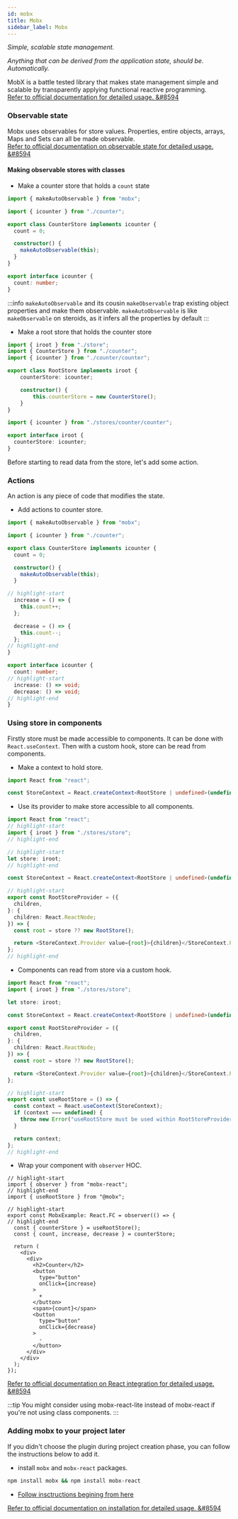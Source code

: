 ```yaml
---
id: mobx
title: Mobx
sidebar_label: Mobx
---
```


*Simple, scalable state management.*

*Anything that can be derived from the application state, should be. Automatically.*

MobX is a battle tested library that makes state management simple and scalable by transparently applying functional reactive programming.  
[Refer to official documentation for detailed usage. &#8594](https://mobx.js.org/README.html)

### Observable state

Mobx uses observables for store values. Properties, entire objects, arrays, Maps and Sets can all be made observable.  
[Refer to official documentation on observable state for detailed usage. &#8594](https://mobx.js.org/observable-state.html)


#### Making observable stores with classes

- Make a counter store that holds a `count` state

```ts title="src/mobx/stores/counter/index.ts"
import { makeAutoObservable } from "mobx";

import { icounter } from "./counter";

export class CounterStore implements icounter {
  count = 0;

  constructor() {
    makeAutoObservable(this);
  }
}
```

```ts title="src/mobx/stores/counter/counter.d.ts"
export interface icounter {
  count: number;
}
```
:::info
`makeAutoObservable` and its cousin `makeObservable` trap existing object properties and make them observable. `makeAutoObservable` is like `makeObservable` on steroids, as it infers all the properties by default
:::

- Make a root store that holds the counter store

```ts title="src/mobx/stores/index.ts"
import { iroot } from "./store";
import { CounterStore } from "./counter";
import { icounter } from "./counter/counter";

export class RootStore implements iroot {
    counterStore: icounter;

    constructor() {
        this.counterStore = new CounterStore();
    }
}
```

```ts title="src/mobx/stores/store.d.ts"
import { icounter } from "./stores/counter/counter";

export interface iroot {
  counterStore: icounter;
}
```

Before starting to read data from the store, let's add some action.

### Actions

An action is any piece of code that modifies the state.

- Add actions to counter store.

```ts title="src/mobx/stores/counter/index.ts"
import { makeAutoObservable } from "mobx";

import { icounter } from "./counter";

export class CounterStore implements icounter {
  count = 0;

  constructor() {
    makeAutoObservable(this);
  }

// highlight-start
  increase = () => {
    this.count++;
  };

  decrease = () => {
    this.count--;
  };
// highlight-end
}
```

```ts title="src/mobx/stores/counter/counter.d.ts"
export interface icounter {
  count: number;
// highlight-start
  increase: () => void;
  decrease: () => void;
// highlight-end
}
```

### Using store in components
Firstly store must be made accessible to components. It can be done with `React.useContext`. Then with a custom hook, store can be read from components.

- Make a context to hold store.

```ts title="src/mobx/index.tsx"
import React from "react";

const StoreContext = React.createContext<RootStore | undefined>(undefined);
```

- Use its provider to make store accessible to all components.

```ts title="src/mobx/index.tsx"
import React from "react";
// highlight-start
import { iroot } from "./stores/store";
// highlight-end

// highlight-start
let store: iroot;
// highlight-end

const StoreContext = React.createContext<RootStore | undefined>(undefined);

// highlight-start
export const RootStoreProvider = ({
  children,
}: {
  children: React.ReactNode;
}) => {
  const root = store ?? new RootStore();

  return <StoreContext.Provider value={root}>{children}</StoreContext.Provider>;
};
// highlight-end
```

- Components can read from store via a custom hook.

```ts title="src/mobx/index.tsx"
import React from "react";
import { iroot } from "./stores/store";

let store: iroot;

const StoreContext = React.createContext<RootStore | undefined>(undefined);

export const RootStoreProvider = ({
  children,
}: {
  children: React.ReactNode;
}) => {
  const root = store ?? new RootStore();

  return <StoreContext.Provider value={root}>{children}</StoreContext.Provider>;
};

// highlight-start
export const useRootStore = () => {
  const context = React.useContext(StoreContext);
  if (context === undefined) {
    throw new Error("useRootStore must be used within RootStoreProvider");
  }

  return context;
};
// highlight-end
```

- Wrap your component with `observer` HOC.

```tsx title="Your Component"
// highlight-start
import { observer } from "mobx-react";
// highlight-end
import { useRootStore } from "@mobx";

// highlight-start
export const MobxExample: React.FC = observer(() => {
// highlight-end
  const { counterStore } = useRootStore();
  const { count, increase, decrease } = counterStore;

  return (
    <div>
      <div>
        <h2>Counter</h2>
        <button
          type="button"
          onClick={increase}
        >
          +
        </button>
        <span>{count}</span>
        <button
          type="button"
          onClick={decrease}
        >
          -
        </button>
      </div>
    </div>
  );
});
```

[Refer to official documentation on React integration for detailed usage. &#8594](https://mobx.js.org/react-integration.html)

:::tip
You might consider using mobx-react-lite instead of mobx-react if you're not using class components.
:::

### Adding mobx to your project later

If you didn't choose the plugin during project creation phase, you can follow the instructions below to add it.

- install `mobx` and `mobx-react` packages.

```bash
npm install mobx && npm install mobx-react
```

- [Follow insctructions begining from here](#making-observable-stores-with-classes)

[Refer to official documentation on installation for detailed usage. &#8594](https://mobx.js.org/installation.html)
